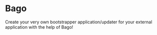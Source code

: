 # Bago
Create your very own bootstrapper application/updater for your external application with the help of Bago!

